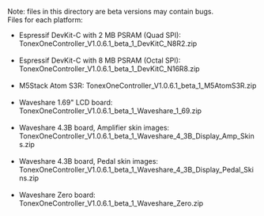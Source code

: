Note: files in this directory are beta versions may contain bugs.
<br>
Files for each platform:
- Espressif DevKit-C with 2 MB PSRAM (Quad SPI):
TonexOneController_V1.0.6.1_beta_1_DevKitC_N8R2.zip
<br><br>
- Espressif DevKit-C with 8 MB PSRAM (Octal SPI):
TonexOneController_V1.0.6.1_beta_1_DevKitC_N16R8.zip
<br><br>
- M5Stack Atom S3R:
TonexOneController_V1.0.6.1_beta_1_M5AtomS3R.zip
<br><br>
- Waveshare 1.69" LCD board:
TonexOneController_V1.0.6.1_beta_1_Waveshare_1_69.zip
<br><br>
- Waveshare 4.3B board, Amplifier skin images:
TonexOneController_V1.0.6.1_beta_1_Waveshare_4_3B_Display_Amp_Skins.zip
<br><br>
- Waveshare 4.3B board, Pedal skin images:
TonexOneController_V1.0.6.1_beta_1_Waveshare_4_3B_Display_Pedal_Skins.zip
<br><br>
- Waveshare Zero board:
TonexOneController_V1.0.6.1_beta_1_Waveshare_Zero.zip
